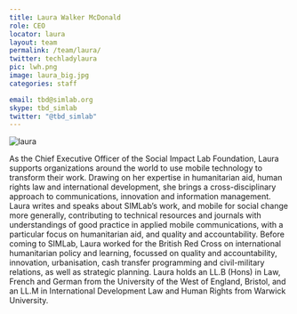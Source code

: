 ```yaml
---
title: Laura Walker McDonald
role: CEO
locator: laura
layout: team
permalink: /team/laura/
twitter: techladylaura
pic: lwh.png
image: laura_big.jpg
categories: staff

email: tbd@simlab.org
skype: tbd_simlab
twitter: "@tbd_simlab"
---
```


![laura]({{site.baseurl}}/images/team/laura_big.jpg)

As the Chief Executive Officer of the Social Impact Lab Foundation, Laura supports organizations around the world to use mobile technology to transform their work. Drawing on her expertise in humanitarian aid, human rights law and international development, she brings a cross-disciplinary approach to communications, innovation and information management. Laura writes and speaks about SIMLab’s work, and mobile for social change more generally, contributing to technical resources and journals with understandings of good practice in applied mobile communications, with a particular focus on humanitarian aid, and quality and accountability. Before coming to SIMLab, Laura worked for the British Red Cross on international humanitarian policy and learning, focussed on quality and accountability, innovation, urbanisation, cash transfer programming and civil-military relations, as well as strategic planning. Laura holds an LL.B (Hons) in Law, French and German from the University of the West of England, Bristol, and an LL.M in International Development Law and Human Rights from Warwick University.

